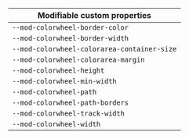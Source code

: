 | Modifiable custom properties |
| --- |
| `--mod-colorwheel-border-color` |
| `--mod-colorwheel-border-width` |
| `--mod-colorwheel-colorarea-container-size` |
| `--mod-colorwheel-colorarea-margin` |
| `--mod-colorwheel-height` |
| `--mod-colorwheel-min-width` |
| `--mod-colorwheel-path` |
| `--mod-colorwheel-path-borders` |
| `--mod-colorwheel-track-width` |
| `--mod-colorwheel-width` |